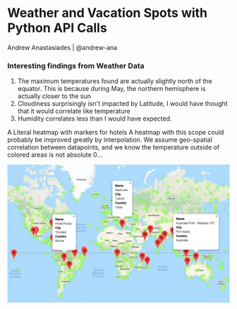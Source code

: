 # Weather and Vacation Spots with Python API Calls
Andrew Anastasiades | @andrew-ana


### Interesting findings from Weather Data
1. The maximum temperatures found are actually slightly north of the equator. This is because during May, the northern hemisphere is actually closer to the sun
2. Cloudiness surprisingly isn't impacted by Latitude, I would have thought that it would correlate like temperature
3. Humidity correlates less than I would have expected.

A Literal heatmap with markers for hotels
A heatmap with this scope could probably be improved greatly by interpolation. We assume geo-spatial correlation between datapoints, and we know the temperature outside of colored areas is not absolute 0...

![alt text](https://github.com/andrew-ana/python-api-challenge/blob/main/Heatmap%20With%20Hotels.png)
